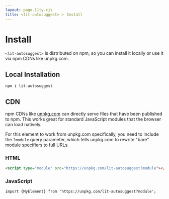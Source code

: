 ```yaml
---
layout: page.11ty.cjs
title: <lit-autosuggest> ⌲ Install
---
```


# Install

`<lit-autosuggest>` is distributed on npm, so you can install it locally or use it via npm CDNs like unpkg.com.

## Local Installation

```bash
npm i lit-autosuggest
```

## CDN

npm CDNs like [unpkg.com]() can directly serve files that have been published to npm. This works great for standard JavaScript modules that the browser can load natively.

For this element to work from unpkg.com specifically, you need to include the `?module` query parameter, which tells unpkg.com to rewrite "bare" module specifiers to full URLs.

### HTML

```html
<script type="module" src="https://unpkg.com/lit-autosuggest?module"></script>
```

### JavaScript

```html
import {MyElement} from 'https://unpkg.com/lit-autosuggest?module';
```
